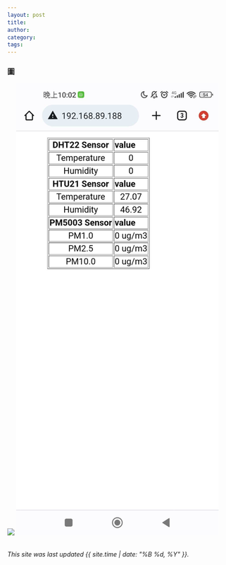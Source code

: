 ```yaml
---
layout: post
title: 
author: 
category: 
tags: 
---
```

### 圖
![](https://github.com/sijop/MCU-project/blob/main/images/tmp_IMG20230504213325603499433494578869.jpg?raw=true)
![](https://github.com/sijop/MCU-project/blob/main/images/tmp_received.jpg?raw=true)
<br>
<br>


*This site was last updated {{ site.time | date: "%B %d, %Y" }}.*

